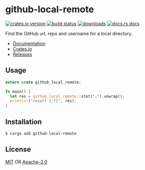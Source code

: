 # github-local-remote
[![crates.io version][1]][2] [![build status][3]][4]
[![downloads][5]][6] [![docs.rs docs][7]][8]

Find the GitHub url, repo and username for a local directory.

- [Documentation][8]
- [Crates.io][2]
- [Releases][9]

## Usage
```rs
extern crate github_local_remote;

fn main() {
  let res = github_local_remote::stat(".").unwrap();
  println!("result {:?}", res);
}
```

## Installation
```sh
$ cargo add github-local-remote
```

## License
[MIT](./LICENSE-MIT) OR [Apache-2.0](./LICENSE-APACHE)

[1]: https://img.shields.io/crates/v/github-local-remote.svg?style=flat-square
[2]: https://crates.io/crates/github-local-remote
[3]: https://img.shields.io/travis/yoshuawuyts/github-local-remote.svg?style=flat-square
[4]: https://travis-ci.org/yoshuawuyts/github-local-remote
[5]: https://img.shields.io/crates/d/github-local-remote.svg?style=flat-square
[6]: https://crates.io/crates/github-local-remote
[7]: https://img.shields.io/badge/docs-latest-blue.svg?style=flat-square
[8]: https://docs.rs/github-local-remote
[9]: https://github.com/yoshuawuyts/github-local-remote/releases
